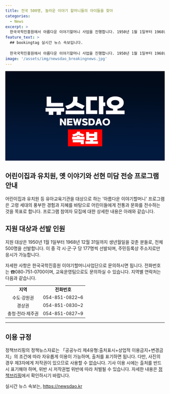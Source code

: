 ```yaml
---
title: 전국 500명, 놀라운 이야기 할머니들의 아이들을 찾아
categories:
  - News
excerpt: >
  한국국학진흥원에서 아름다운 이야기할머니 사업을 진행합니다. 1950년 1월 1일부터 1968년 12월 31일생 대상으로 500명 선발됩니다. 주민등록상 주소지 기준으로 응시 가능하며, 문의는 한국국학진흥원 이야기할머니사업단 및 지역 교육운영팀으로 가능합니다. 자세한 정보는 공공누리 제4유형에 따라 이용 가능하며, 출처를 반드시 표기해야 합니다.
feature_text: >
  ## bookingtag 실시간 뉴스 속보입니다.

  한국국학진흥원에서 아름다운 이야기할머니 사업을 진행합니다. 1950년 1월 1일부터 1968년 12월 31일생 대상으로 500명 선발됩니다. 주민등록상 주소지 기준으로 응시 가능하며, 문의는 한국국학진흥원 이야기할머니사업단 및 지역 교육운영팀으로 가능합니다. 자세한 정보는 공공누리 제4유형에 따라 이용 가능하며, 출처를 반드시 표기해야 합니다.
image: '/assets/img/newsdao_breakingnews.jpg'
---
```


<p><img src="/assets/img/newsdao_breakingnews.jpg" alt="bookingtag 속보" /></p>

<h2>어린이집과 유치원, 옛 이야기와 선현 미담 전승 프로그램 안내</h2>

<p data-ke-size="size16">어린이집과 유치원 등 유아교육기관을 대상으로 하는 '아름다운 이야기할머니' 프로그램은 고령 세대의 풍부한 경험과 지혜를 바탕으로 어린이들에게 전통과 문화를 전수하는 것을 목표로 합니다. 프로그램 참여자 모집에 대한 상세한 내용은 아래와 같습니다.</p>

<h2 data-ke-size="size26">지원 대상과 선발 인원</h2>

<p data-ke-size="size16">지원 대상은 1950년 1월 1일부터 1968년 12월 31일까지 생년월일을 갖춘 분들로, 전체 500명을 선발합니다. 이 중 각 시·군·구 당 177명씩 선발되며, 주민등록상 주소지로만 응시가 가능합니다.</p>

<p data-ke-size="size16">자세한 사항은 한국국학진흥원 이야기할머니사업단으로 문의하시면 됩니다. 전화번호는 ☎080-751-0700이며, 교육운영팀으로도 문의하실 수 있습니다. 지역별 연락처는 다음과 같습니다.
<table>
    <tr>
        <td style="text-align: center; height: 17px;"><b>지역</b></td>
        <td style="text-align: center; height: 17px;"><b>전화번호</b></td>
    </tr>
    <tr>
        <td style="text-align: center; height: 17px;">수도·강원권</td>
        <td style="text-align: center; height: 17px;">054-851-0822~6</td>
    </tr>
    <tr>
        <td style="text-align: center; height: 17px;">경상권</td>
        <td style="text-align: center; height: 17px;">054-851-0830~2</td>
    </tr>
    <tr>
        <td style="text-align: center; height: 17px;">충청·전라·제주권</td>
        <td style="text-align: center; height: 17px;">054-851-0827~9</td>
    </tr>
</table>
</p>

<hr>

<h2 data-ke-size="size26">이용 규정</h2>

<p data-ke-size="size16">정책브리핑의 정책뉴스자료는 「공공누리 제4유형:출처표시+상업적 이용금지+변경금지」의 조건에 따라 자유롭게 이용이 가능하며, 출처를 표기하면 됩니다. 다만, 사진의 경우 제3자에게 저작권이 있으므로 사용할 수 없습니다. 기사 이용 시에는 출처를 반드시 표기해야 하며, 위반 시 저작권법 위반에 따라 처벌될 수 있습니다. 자세한 내용은 <a href="https://www.korea.kr">정책브리핑</a>에서 확인하시기 바랍니다.</p>
실시간 뉴스 속보는, <a href="https://newsdao.kr" rel="dofollow">https://newsdao.kr</a>



